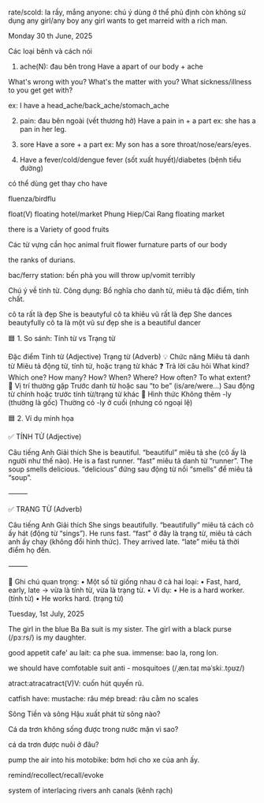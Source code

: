 rate/scold: la rầy, mắng
anyone: chú ý dùng ở thể phủ định
còn không sử dụng 
any girl/any boy
any girl wants to get marreid with a rich man.


Monday 30 th June, 2025

Các loại bênh và cách nói

1. ache(N): đau bên trong
Have a apart of our body + ache

What's wrong with you?
What's the matter with you?
What sickness/illness to you get get with?

ex: I have a head_ache/back_ache/stomach_ache

2. pain: đau bên ngoài (vết thương hở)
Have a pain in + a part
ex: she has a pan in her leg.

3. sore
Have a sore + a part
ex: My son has a sore throat/nose/ears/eyes.

4. Have a fever/cold/dengue fever (sốt xuất huyết)/diabetes (bệnh tiểu đường)

có thể dùng get thay cho have 

fluenza/birdflu

float(V) 
floating hotel/market
Phung Hiep/Cai Rang floating market

there is a Variety of good fruits

Các từ vựng cần học
animal
fruit
flower
furnature
parts of our body

the ranks of durians.

bac/ferry station: bến phà
you will throw up/vomit terribly

Chú ý về tính từ.
Công dụng:
Bổ nghĩa cho danh từ, miêu tả đặc điểm, tính chất.

cô ta rất là đẹp
She is beautyful
cô ta khiêu vũ rất là đẹp
She dances beautyfully
cô ta là một vũ sư đẹp
she is a beautiful dancer


🟦 1. So sánh: Tính từ vs Trạng từ

Đặc điểm	Tính từ (Adjective)	Trạng từ (Adverb)
💡 Chức năng	Miêu tả danh từ	Miêu tả động từ, tính từ, hoặc trạng từ khác
❓ Trả lời câu hỏi	What kind? Which one? How many?	How? When? Where? How often? To what extent?
🧱 Vị trí thường gặp	Trước danh từ hoặc sau “to be” (is/are/were…)	Sau động từ chính hoặc trước tính từ/trạng từ khác
📝 Hình thức	Không thêm -ly (thường là gốc)	Thường có -ly ở cuối (nhưng có ngoại lệ)



🟦 2. Ví dụ minh họa

✅ TÍNH TỪ (Adjective)

Câu tiếng Anh	Giải thích
She is beautiful.	“beautiful” miêu tả she (cô ấy là người như thế nào).
He is a fast runner.	“fast” miêu tả danh từ “runner”.
The soup smells delicious.	“delicious” đứng sau động từ nối “smells” để miêu tả “soup”.


⸻

✅ TRẠNG TỪ (Adverb)

Câu tiếng Anh	Giải thích
She sings beautifully.	“beautifully” miêu tả cách cô ấy hát (động từ “sings”).
He runs fast.	“fast” ở đây là trạng từ, miêu tả cách anh ấy chạy (không đổi hình thức).
They arrived late.	“late” miêu tả thời điểm họ đến.

⸻

🔎 Ghi chú quan trọng:
	•	Một số từ giống nhau ở cả hai loại:
	•	Fast, hard, early, late → vừa là tính từ, vừa là trạng từ.
	•	Ví dụ:
	•	He is a hard worker. (tính từ)
	•	He works hard. (trạng từ)


Tuesday, 1st July, 2025

The girl in the blue Ba Ba suit is my sister.
The girl with a black purse (/pɜːrs/) is my daughter.

good appetit
cafe' au lait: ca phe sua.
immense: bao la, rong lon.

we should have comfotable suit anti - mosquitoes (/ˌæn.taɪ məˈskiː.t̬oʊz/)

atract:atracatract(V)V: cuốn hút quyến rũ.

catfish have:
mustache: râu mép
bread: râu cằm
no scales

Sông Tiền và sông Hậu xuất phát từ sông nào?

Cá da trơn không sống được trong nước mặn vì sao?

cá da trơn được nuôi ở đâu?

pump the air into his motobike: bơm hơi cho xe của anh ấy.

remind/recollect/recall/evoke

system of interlacing rivers anh canals (kênh rạch)


